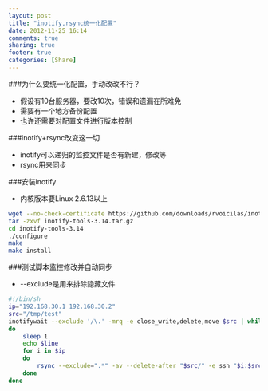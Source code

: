 ```yaml
---
layout: post
title: "inotify,rsync统一化配置"
date: 2012-11-25 16:14
comments: true
sharing: true
footer: true
categories: [Share]
---
```


###为什么要统一化配置，手动改改不行？

+ 假设有10台服务器，要改10次，错误和遗漏在所难免
+ 需要有一个地方备份配置
+ 也许还需要对配置文件进行版本控制

###inotify+rsync改变这一切

+ inotify可以递归的监控文件是否有新建，修改等
+ rsync用来同步

###安装inotify

+ 内核版本要Linux 2.6.13以上

```bash
wget --no-check-certificate https://github.com/downloads/rvoicilas/inotify-tools/inotify-tools-3.14.tar.gz
tar -zxvf inotify-tools-3.14.tar.gz
cd inotify-tools-3.14
./configure
make 
make install
```

###测试脚本监控修改并自动同步

+ --exclude是用来排除隐藏文件 

```bash
#!/bin/sh
ip="192.168.30.1 192.168.30.2"
src="/tmp/test"
inotifywait --exclude '/\.' -mrq -e close_write,delete,move $src | while read line
do
    sleep 1
    echo $line
    for i in $ip
    do 
        rsync --exclude=".*" -av --delete-after "$src/" -e ssh "$i:$src/"
    done
done
```

